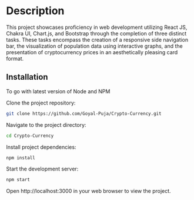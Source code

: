 # Description

This project showcases proficiency in web development utilizing React JS, Chakra UI, Chart.js, and Bootstrap through the completion of three distinct tasks. 
These tasks encompass the creation of a responsive side navigation bar, the visualization of population data using interactive graphs,
and the presentation of cryptocurrency prices in an aesthetically pleasing card format.


## Installation

To go with latest version of Node and NPM

Clone the project repository: 
```bash
git clone https://github.com/Goyal-Puja/Crypto-Currency.git
```

Navigate to the project directory: 
```bash
cd Crypto-Currency
```

Install project dependencies: 
```bash
npm install
```

Start the development server: 
```bash
npm start
```

Open http://localhost:3000 in your web browser to view the project.
